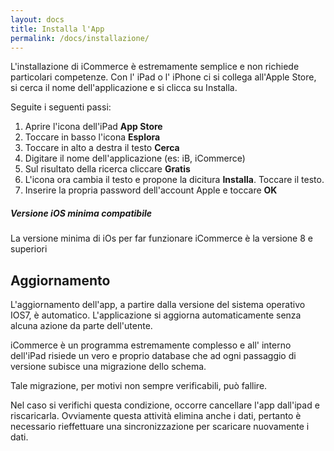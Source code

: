 ```yaml
---
layout: docs
title: Installa l'App
permalink: /docs/installazione/
---
```


L'installazione di iCommerce è estremamente semplice e non richiede particolari competenze.
Con l' iPad o l' iPhone ci si collega all'Apple Store, si cerca il nome dell'applicazione e si clicca su Installa.

Seguite i seguenti passi:

1. Aprire l'icona dell'iPad **App Store**
2. Toccare in basso l'icona **Esplora**
3. Toccare in alto a destra il testo **Cerca**
4. Digitare il nome dell'applicazione (es: iB, iCommerce)
5. Sul risultato della ricerca cliccare **Gratis**
6. L'icona ora cambia il testo e propone la dicitura **Installa**. Toccare il testo.
7. Inserire la propria password dell'account Apple e toccare **OK**


<div class="note info">
  <h5>Versione iOS minima compatibile</h5>
  <p>La versione minima di iOs per far funzionare iCommerce è la versione 8 e superiori</p>
</div>

## Aggiornamento

L'aggiornamento dell'app, a partire dalla versione del sistema operativo IOS7, è automatico.
L'applicazione si aggiorna automaticamente senza alcuna azione da parte dell'utente.

iCommerce è un programma estremamente complesso e all' interno dell'iPad risiede un vero e proprio database che ad ogni passaggio di versione subisce una migrazione dello schema.

Tale migrazione, per motivi non sempre verificabili, può fallire.

Nel caso si verifichi questa condizione, occorre cancellare l'app dall'ipad e riscaricarla.
Ovviamente questa attività elimina anche i dati, pertanto è necessario rieffettuare una sincronizzazione per scaricare nuovamente i dati.
